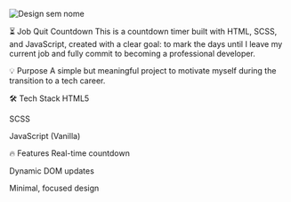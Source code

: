 ![Design sem nome](https://github.com/user-attachments/assets/81a7e6ab-e454-48b2-b3e2-93146aa8bf8e)


⏳ Job Quit Countdown
This is a countdown timer built with HTML, SCSS, and JavaScript, created with a clear goal:
to mark the days until I leave my current job and fully commit to becoming a professional developer.

💡 Purpose
A simple but meaningful project to motivate myself during the transition to a tech career.

🛠️ Tech Stack
HTML5

SCSS

JavaScript (Vanilla)

🔥 Features
Real-time countdown

Dynamic DOM updates

Minimal, focused design
